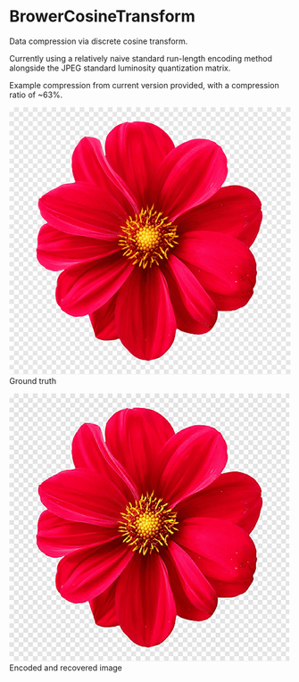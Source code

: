 # BrowerCosineTransform
Data compression via discrete cosine transform.

Currently using a relatively naive standard run-length encoding method alongside the JPEG standard luminosity quantization matrix.

Example compression from current version provided, with a compression ratio of ~63%.

![image](https://github.com/camelCase12/BrowerCosineTransform/blob/main/BrowerCosineTransform/flower.png)
Ground truth

![image](https://github.com/camelCase12/BrowerCosineTransform/blob/main/BrowerCosineTransform/output.jpg)
Encoded and recovered image
